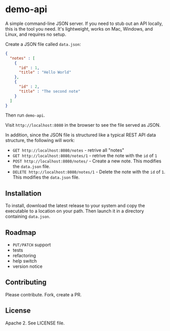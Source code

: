 # demo-api

A simple command-line JSON server. If you need to stub out an API locally, this is the tool you need. It's lightweight, works on Mac, Windows, and Linux, and requires no setup. 

Create a JSON file called `data.json`:

```json
{
  "notes" : [
    {
      "id" : 1,
      "title" : "Hello World"
    },
    {
      "id" : 2,
      "title" : "The second note"
    }
  ]
}
```

Then run `demo-api`. 

Visit `http://localhost:8080` in the browser to see the file served as JSON.

In addition, since the JSON file is structured like a typical REST API data structure, the following will work:

* `GET http://localhost:8080/notes` - retrive all "notes"
* `GET http://localhost:8080/notes/1` - retrive the note with the `id`   of `1`
* `POST http://localhost:8080/notes/` - Create a new note. This modifies the `data.json` file.
* `DELETE http://localhost:8080/notes/1` - Delete the note with the `id`   of `1`. This modifies the `data.json` file.

## Installation

To install, download the latest release to your system and copy the executable to a location on your path. Then launch it in a directory containing `data.json`.


## Roadmap

* `PUT/PATCH` support
* tests
* refactoring
* help switch
* version notice

## Contributing

Please contribute. Fork, create a PR.

## License

Apache 2. See LICENSE file.
